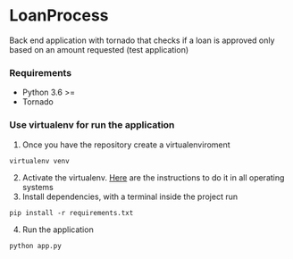 # LoanProcess
Back end application with tornado that checks if a loan is approved only based on an amount requested (test application)

### Requirements
* Python 3.6 >=
* Tornado

### Use virtualenv for run the application
1. Once you have the repository create a virtualenviroment
```
virtualenv venv
```
2. Activate the virtualenv. [Here](https://uoa-eresearch.github.io/eresearch-cookbook/recipe/2014/11/26/python-virtual-env/) are the instructions to do it in all operating systems
3. Install dependencies, with a terminal inside the project run
```
pip install -r requirements.txt
```
4. Run the application
```
python app.py
```
